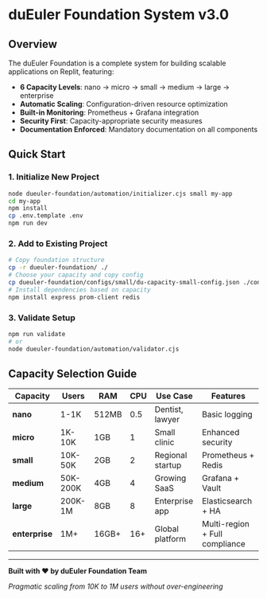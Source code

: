# duEuler Foundation System v3.0

## Overview

The duEuler Foundation is a complete system for building scalable applications on Replit, featuring:

- **6 Capacity Levels**: nano → micro → small → medium → large → enterprise
- **Automatic Scaling**: Configuration-driven resource optimization
- **Built-in Monitoring**: Prometheus + Grafana integration
- **Security First**: Capacity-appropriate security measures
- **Documentation Enforced**: Mandatory documentation on all components

## Quick Start

### 1. Initialize New Project
```bash
node dueuler-foundation/automation/initializer.cjs small my-app
cd my-app
npm install
cp .env.template .env
npm run dev
```

### 2. Add to Existing Project
```bash
# Copy foundation structure
cp -r dueuler-foundation/ ./
# Choose your capacity and copy config
cp dueuler-foundation/configs/small/du-capacity-small-config.json ./config/capacity.json
# Install dependencies based on capacity
npm install express prom-client redis
```

### 3. Validate Setup
```bash
npm run validate
# or
node dueuler-foundation/automation/validator.cjs
```

## Capacity Selection Guide

| Capacity | Users | RAM | CPU | Use Case | Features |
|----------|-------|-----|-----|----------|-----------|
| **nano** | 1-1K | 512MB | 0.5 | Dentist, lawyer | Basic logging |
| **micro** | 1K-10K | 1GB | 1 | Small clinic | Enhanced security |
| **small** | 10K-50K | 2GB | 2 | Regional startup | Prometheus + Redis |
| **medium** | 50K-200K | 4GB | 4 | Growing SaaS | Grafana + Vault |
| **large** | 200K-1M | 8GB | 8 | Enterprise app | Elasticsearch + HA |
| **enterprise** | 1M+ | 16GB+ | 16+ | Global platform | Multi-region + Full compliance |

---

**Built with ❤️ by duEuler Foundation Team**

*Pragmatic scaling from 10K to 1M users without over-engineering*